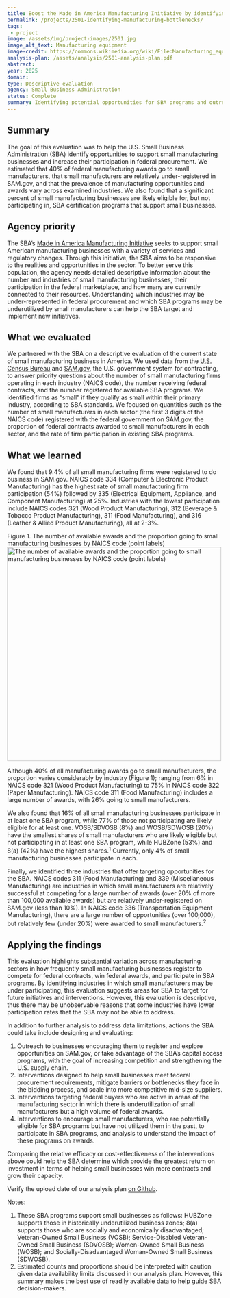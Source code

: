 ```yaml
---
title: Boost the Made in America Manufacturing Initiative by identifying bottlenecks in the small manufacturer pipeline
permalink: /projects/2501-identifying-manufacturing-bottlenecks/
tags: 
 - project
image: /assets/img/project-images/2501.jpg
image_alt_text: Manufacturing equipment
image-credit: https://commons.wikimedia.org/wiki/File:Manufacturing_equipment_070.jpg
analysis-plan: /assets/analysis/2501-analysis-plan.pdf
abstract: 
year: 2025
domain: 
type: Descriptive evaluation
agency: Small Business Administration
status: Complete
summary: Identifying potential opportunities for SBA programs and outreach to support small manufacturers
---
```

## Summary
The goal of this evaluation was to help the U.S. Small Business Administration (SBA) identify opportunities to support small manufacturing businesses and increase their participation in federal procurement. We estimated that 40% of federal manufacturing awards go to small manufacturers, that small manufacturers are relatively under-registered in SAM.gov, and that the prevalence of manufacturing opportunities and awards vary across examined industries. We also found that a significant percent of small manufacturing businesses are likely eligible for, but not participating in, SBA certification programs that support small businesses.

## Agency priority
The SBA’s <a class="usa-link usa-link--external" href="https://www.sba.gov/priorities/american-manufacturers">Made in America Manufacturing Initiative</a> seeks to support small American manufacturing businesses with a variety of services and regulatory changes. Through this initiative, the SBA aims to be responsive to the realities and opportunities in the sector. To better serve this population, the agency needs detailed descriptive information about the number and industries of small manufacturing businesses, their participation in the federal marketplace, and how many are currently connected to their resources. Understanding which industries may be under-represented in federal procurement and which SBA programs may be underutilized by small manufacturers can help the SBA target and implement new initiatives.   

## What we evaluated
We partnered with the SBA on a descriptive evaluation of the current state of small manufacturing business in America. We used data from the <a class="usa-link usa-link--external" href="https://www.census.gov/">U.S. Census Bureau</a> and <a class="usa-link usa-link--external" href="http://sam.gov">SAM.gov</a>, the U.S. government system for contracting, to answer priority questions about the number of small manufacturing firms operating in each industry (NAICS code), the number receiving federal contracts, and the number registered for available SBA programs. We identified firms as “small” if they qualify as small within their primary industry, according to SBA standards. We focused on quantities such as the number of small manufacturers in each sector (the first 3 digits of the NAICS code) registered with the federal government on SAM.gov, the proportion of federal contracts awarded to small manufacturers in each sector, and the rate of firm participation in existing SBA programs. 

## What we learned
We found that 9.4% of all small manufacturing firms were registered to do business in SAM.gov. NAICS code 334 (Computer & Electronic Product Manufacturing) has the highest rate of small manufacturing firm participation (54%) followed by 335 (Electrical Equipment, Appliance, and Component Manufacturing) at 25%. Industries with the lowest participation include NAICS codes 321 (Wood Product Manufacturing), 312 (Beverage & Tobacco Product Manufacturing), 311 (Food Manufacturing), and 316 (Leather & Allied Product Manufacturing), all at 2-3%.

Figure 1. The number of available awards and the proportion going to small manufacturing businesses by NAICS code (point labels)
<img src="{{ '/assets/img/project-images/2501-fig1.svg' | prepend: site.baseurl }}" alt="The number of available awards and the proportion going to small manufacturing businesses by NAICS code (point labels)" width="500">

Although 40% of all manufacturing awards go to small manufacturers, the proportion varies considerably by industry (Figure 1); ranging from 6% in NAICS code 321 (Wood Product Manufacturing) to 75% in NAICS code 322 (Paper Manufacturing). NAICS code 311 (Food Manufacturing) includes a large number of awards, with 26% going to small manufacturers.

We also found that 16% of all small manufacturing businesses participate in at least one SBA program, while 77% of those not participating are likely eligible for at least one. VOSB/SDVOSB (8%) and WOSB/SDWOSB (20%) have the smallest shares of small manufacturers who are likely eligible but not participating in at least one SBA program, while HUBZone (53%) and 8(a) (42%) have the highest shares.<sup>1</sup> Currently, only 4% of small manufacturing businesses participate in each. 

Finally, we identified three industries that offer targeting opportunities for the SBA. NAICS codes 311 (Food Manufacturing) and 339 (Miscellaneous Manufacturing) are industries in which small manufacturers are relatively successful at competing for a large number of awards (over 20% of more than 100,000 available awards) but are relatively under-registered on SAM.gov (less than 10%). In NAICS code 336 (Transportation Equipment Manufacturing), there are a large number of opportunities (over 100,000), but relatively few (under 20%) were awarded to small manufacturers.<sup>2</sup>

## Applying the findings
This evaluation highlights substantial variation across manufacturing sectors in how frequently small manufacturing businesses register to compete for federal contracts, win federal awards, and participate in SBA programs. By identifying industries in which small manufacturers may be under participating, this evaluation suggests areas for SBA to target for future initiatives and interventions. However, this evaluation is descriptive, thus there may be unobservable reasons that some industries have lower participation rates that the SBA may not be able
to address. 

In addition to further analysis to address data limitations, actions the SBA could take include designing and evaluating:
1. Outreach to businesses encouraging them to register and explore opportunities on SAM.gov, or take advantage of the SBA’s capital access programs, with the goal of increasing competition and strengthening the U.S. supply chain. 
2. Interventions designed to help small businesses meet federal procurement requirements, mitigate barriers or bottlenecks they face in the bidding process, and scale into more competitive mid-size suppliers.
3. Interventions targeting federal buyers who are active in areas of the manufacturing sector in which there is underutilization of small manufacturers but a high volume of federal awards.
4. Interventions to encourage small manufacturers, who are potentially eligible for SBA programs but have not utilized them in the past, to participate in SBA programs, and analysis to understand the impact of these programs on awards.

Comparing the relative efficacy or cost-effectiveness of the interventions above could help the SBA determine which provide the greatest return on investment in terms of helping small businesses win more contracts and grow their capacity.

Verify the upload date of our analysis plan <a class="usa-link usa-link--external" href="https://github.com/gsa-oes/office-of-evaluation-sciences/commits/master/assets/analysis/2501-analysis-plan.pdf">on Github</a>.

Notes:
1. These SBA programs support small businesses as follows: HUBZone supports those in historically underutilized business zones; 8(a) supports those who are socially and economically disadvantaged; Veteran-Owned Small Business (VOSB); Service-Disabled Veteran-Owned Small Business (SDVOSB); Women-Owned Small Business (WOSB); and Socially-Disadvantaged Woman-Owned Small Business (SDWOSB).
2.  Estimated counts and proportions should be interpreted with caution given data availability limits discussed in our analysis plan. However, this summary makes the best use of readily available data to help guide SBA decision-makers.


